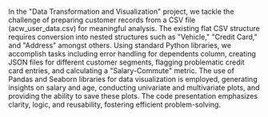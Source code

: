 In the "Data Transformation and Visualization" project, we tackle the challenge of preparing customer records from a CSV file (acw_user_data.csv) for meaningful analysis. 
The existing flat CSV structure requires conversion into nested structures such as "Vehicle," "Credit Card," and "Address" amongst others. Using standard Python libraries, we accomplish 
tasks including error handling for dependents column, creating JSON files for different customer segments, flagging problematic credit card entries, and calculating a "Salary-Commute" metric. 
The use of Pandas and Seaborn libraries for data visualization is employed, generating insights on salary and age, conducting univariate and multivariate plots, and providing the ability to save these plots. 
The code presentation emphasizes clarity, logic, and reusability, fostering efficient problem-solving.
